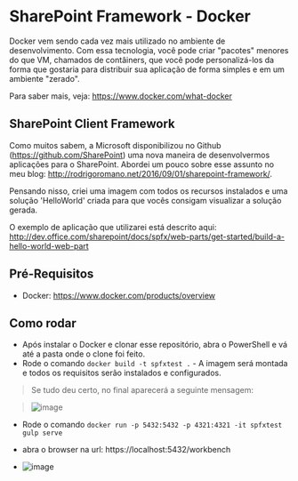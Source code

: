 # SharePoint Framework - Docker

Docker vem sendo cada vez mais utilizado no ambiente de desenvolvimento. Com essa tecnologia, você pode criar "pacotes" menores do que VM, chamados de contâiners, que você pode personalizá-los da forma que gostaria para distribuir sua aplicação de forma simples e em um ambiente "zerado".

Para saber mais, veja: https://www.docker.com/what-docker


## SharePoint Client Framework

Como muitos sabem, a Microsoft disponibilizou no Github (https://github.com/SharePoint) uma nova maneira de desenvolvermos aplicações para o SharePoint. Abordei um pouco sobre esse assunto no meu blog: http://rodrigoromano.net/2016/09/01/sharepoint-framework/.

Pensando nisso, criei uma imagem com todos os recursos instalados e uma solução 'HelloWorld' criada para que vocês consigam visualizar a solução gerada.

O exemplo de aplicação que utilizarei está descrito aqui: http://dev.office.com/sharepoint/docs/spfx/web-parts/get-started/build-a-hello-world-web-part

## Pré-Requisitos
- Docker: https://www.docker.com/products/overview

## Como rodar
- Após instalar o Docker e clonar esse repositório, abra o PowerShell e vá até a pasta onde o clone foi feito. 
- Rode o comando `docker build -t spfxtest .` - A imagem será montada e todos os requisitos serão instalados e configurados. 
> Se tudo deu certo, no final aparecerá a seguinte mensagem:

> ![image](https://cloud.githubusercontent.com/assets/12012898/24055739/061bf5e8-0b20-11e7-99d7-fd6a4bebde96.png) 

- Rode o comando `docker run -p 5432:5432 -p 4321:4321 -it spfxtest gulp serve` 
- abra o browser na url: https://localhost:5432/workbench

- ![image](https://cloud.githubusercontent.com/assets/12012898/24056327/084c6eea-0b22-11e7-874c-d0e785ba5932.png)